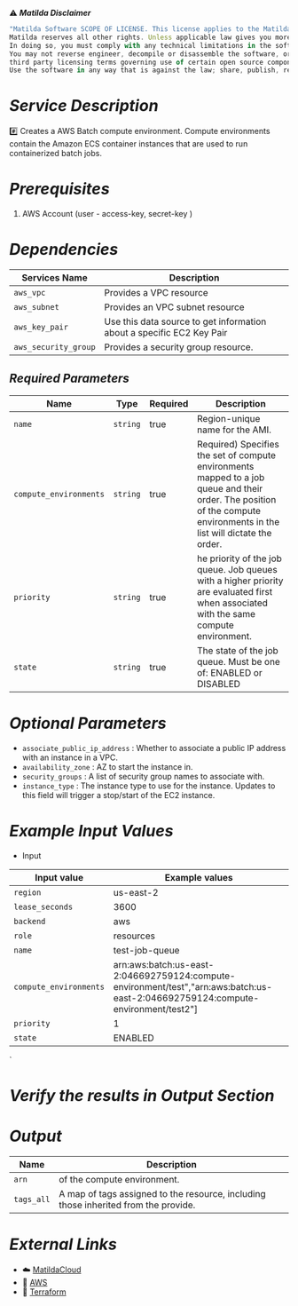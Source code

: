 :warning: ***Matilda Disclaimer***
```javascript
"Matilda Software SCOPE OF LICENSE. This license applies to the Matilda cloud product. The software is licensed, not sold. This agreement only gives you some rights to use the software. 
Matilda reserves all other rights. Unless applicable law gives you more rights despite this limitation, you may use the software only as expressly permitted in this agreement. 
In doing so, you must comply with any technical limitations in the software that only allow you to use it in certain ways. 
You may not reverse engineer, decompile or disassemble the software, or otherwise attempt to derive the source code for the software except and solely to the extent required by 
third party licensing terms governing use of certain open source components that may be included in the software; remove, minimize, block or modify any notices of Matilda or its suppliers in the software; 
Use the software in any way that is against the law; share, publish, rent or lease the software, or provide the software as a offering for others to use."
```

# *Service Description*
:hash: Creates a AWS Batch compute environment. Compute environments contain the Amazon ECS container instances that are used to run containerized batch jobs.

# *Prerequisites*
1. AWS Account (user - access-key, secret-key )

# *Dependencies*
| **Services Name**        | **Description**                                                      |
|--------------------------|----------------------------------------------------------------------|
| `aws_vpc`                | Provides a VPC resource                                              |
| `aws_subnet`             | Provides an VPC subnet resource                                      |
| `aws_key_pair`           | Use this data source to get information about a specific EC2 Key Pair|
| `aws_security_group`     | Provides a security group resource.                                  |


## *Required Parameters*
| Name | Type | Required | Description |
| --- | --- | --- | --- |
| `name` | `string` | true | Region-unique name for the AMI.                                                        |
| `compute_environments` | `string` | true| Required) Specifies the set of compute environments mapped to a job queue and their order. The position of the compute environments in the list will dictate the order.                  |
| `priority` | `string` | true| he priority of the job queue. Job queues with a higher priority are evaluated first when associated with the same compute environment.                         |
| `state` | `string` | true|The state of the job queue. Must be one of: ENABLED or DISABLED                   |
                                                                    



# *Optional Parameters*
* `associate_public_ip_address` : 	 Whether to associate a public IP address with an instance in a VPC.
* `availability_zone` :	AZ to start the instance in.
* `security_groups` : A list of security group names to associate with.
* `instance_type`	: The instance type to use for the instance. Updates to this field will trigger a stop/start of the EC2 instance.

# *Example Input Values*
* Input

| Input value                       | Example values                                                                           |
|-----------------------------------|------------------------------------------------------------------------------------------|
| `region`                             | us-east-2                                                                    | 
| `lease_seconds`                   | 3600                                                                                 |
| `backend`                        | aws                                             |
| `role`                        | resources|
| `name`                        | test-job-queue                                                    |
| `compute_environments`                        | arn:aws:batch:us-east-2:046692759124:compute-environment/test","arn:aws:batch:us-east-2:046692759124:compute-environment/test2"]            |
| `priority`                        | 1                                            |
| `state`                        | ENABLED                                                      |
`





# *Verify the results in Output Section*
# *Output*
| Name | Description |
| ------------- | ------------- |
|  `arn` | of the compute environment. |
|  `tags_all` |A map of tags assigned to the resource, including those inherited from the provide.                  |


# *External Links*
* :cloud: [MatildaCloud](https://www.matildacloud.com/docs/ "Matildacloud")
* :link: [AWS](https://aws.amazon.com/console/)
* :link: [Terraform](https://registry.terraform.io/providers/hashicorp/aws/latest/docs/resources/batch_job_queue#attributes-reference)